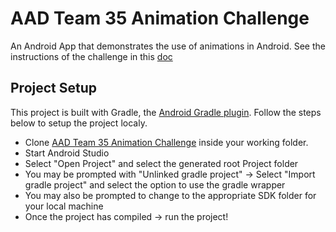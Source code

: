 # AAD Team 35 Animation Challenge

An Android App that demonstrates the use of animations in Android. 
See the instructions of the challenge in this [doc](https://docs.google.com/document/d/1D7IbTC_x_6JyfoPVd37_dQCiqYsJrO1hOPpzaRHU8Is/edit) 


## Project Setup

This project is built with Gradle, the [Android Gradle plugin](http://tools.android.com/tech-docs/new-build-system/user-guide). Follow the steps below to setup the project localy.

* Clone [AAD Team 35 Animation Challenge](https://github.com/Noel-elon/aad-team-35-animation-challenge.git) inside your working folder.
* Start Android Studio
* Select "Open Project" and select the generated root Project folder
* You may be prompted with "Unlinked gradle project" -> Select "Import gradle project" and select
the option to use the gradle wrapper
* You may also be prompted to change to the appropriate SDK folder for your local machine
* Once the project has compiled -> run the project!
